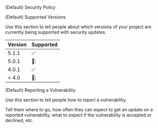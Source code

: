 (Default) Security Policy

(Default) Supported Versions

Use this section to tell people about which versions of your project are
currently being supported with security updates.

| Version | Supported          |
| ------- | ------------------ |
| 5.1.1   | :white_check_mark: |
| 5.0.1   | 💯:                |
| 4.0.1   | :white_check_mark: |
| < 4.0   | 💯:                |

(Default) Reporting a Vulnerability

Use this section to tell people how to report a vulnerability.

Tell them where to go, how often they can expect to get an update on a
reported vulnerability, what to expect if the vulnerability is accepted or
declined, etc.
